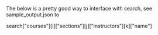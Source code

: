 The below is a pretty good way to interface with search, see sample_output.json to 

search["courses"][i]["sections"][j]["instructors"][k]["name"]